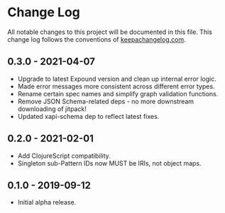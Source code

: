 # Change Log
All notable changes to this project will be documented in this file. This change log follows the conventions of [keepachangelog.com](http://keepachangelog.com/).

## 0.3.0 - 2021-04-07
- Upgrade to latest Expound version and clean up internal error logic.
- Made error messages more consistent across different error types.
- Rename certain spec names and simplify graph validation functions.
- Remove JSON Schema-related deps - no more downstream downloading of jitpack!
- Updated xapi-schema dep to reflect latest fixes.

## 0.2.0 - 2021-02-01
- Add ClojureScript compatibility.
- Singleton sub-Pattern IDs now MUST be IRIs, not object maps.

## 0.1.0 - 2019-09-12
- Initial alpha release.
